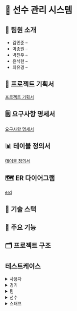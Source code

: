 # 🎯 선수 관리 시스템

## 👥 팀원 소개
- 김민준 – 
- 박종원 – 
- 박진우 – 
- 윤석현 – 
- 최유경 – 

## 📝 프로젝트 기획서
[프로젝트 기획서](docs/PlayerManagement_ProjectProposal.md)

## 🗒️ 요구사항 명세서
[요구사항 명세서](https://docs.google.com/spreadsheets/d/1qhkPlvUMm9yCUx77oIeDukqOrJNGM85g3CbTBZ34niw/edit?usp=sharing)

## 📊 테이블 정의서
[테이블 정의서](https://docs.google.com/spreadsheets/d/1Q1egMS5cPVRtyZelnnXaTjeVe6Mj0uGjum8gsACMbF0/edit?usp=sharing)

## 🗺️ ER 다이어그램
[erd](https://www.erdcloud.com/d/ioEKRYGXJoH7n92cP)

## 🔧 기술 스택

## 🌟 주요 기능

## 🗂️ 프로젝트 구조

## 테스트케이스
<details>
  <summary>사용자</summary>
  <details>
    <summary>회원관리</summary>
    <details>
      <summary>회원 가입</summary>
    </details>
    <details>
      <summary>회원 정보 조회</summary>
      권한 조회
    </details>
    <details>
      <summary>회원 정보 수정</summary>
    </details>
    <details>
      <summary>회원 탈퇴</summary>
    </details>
  </details>
  <details>
    <summary>로그인</summary>
    아이디 정보 조회
  </details>
  <details>
    <summary>아이디 찾기</summary>
  </details>
  <details>
    <summary>비밀번호 찾기</summary>
  </details>
</details>
<details>
  <summary>경기</summary>
    <details>
      <summary>경기 등록</summary>
    </details>
    <details>
      <summary>경기 수정</summary>
    </details>
    <details>
      <summary>경기 삭제</summary>
    </details>
    <details>
      <summary>경기 리스트 조회</summary>
    </details>
    <details>
      <summary>경기 상세 조회</summary>
      경기 상세 조회
      각 지표별 선수 조회
    </details>
</details>
<details>
  <summary>팀</summary>
  <details>
    <summary>팀 정보 등록</summary>
  </details>
  <details>
    <summary>팀 정보 수정</summary>
  </details>
  <details>
    <summary>팀 정보 삭제</summary>
  </details>
  <details>
    <summary>팀 리스트 조회</summary>
  </details>
  <details>
    <summary>팀 정보 조회</summary>
      팀 소속 선수 조회
   <details>
 <summary>팀 성적 조회</summary>
  <br>

  <p>📌 <strong>승률 조회</strong></p>
  <img width="578" height="283" alt="승률 이미지" src="https://github.com/user-attachments/assets/faa3c34d-ae1f-4d7f-83f8-641c54b5192c" />
  <br><br>

  <p>📌 <strong>승/무/패 조회</strong></p>
  <img width="578" alt="승무패 이미지" src="https://github.com/user-attachments/assets/a5188322-6806-4a85-866b-62662d0208b0" />
  <br><br>

  <p>📌 <strong>시즌별 성적 조회</strong></p>
  <img width="578" alt="시즌별 성적 이미지" src="https://github.com/user-attachments/assets/3959b389-7d1a-42db-931b-c273f3659761" />
  <br>
</details>
  </details>
</details>
<details>
  <summary>선수</summary>
  <details>
    <summary>선수 정보 등록</summary>
  </details>
  <details>
    <summary>선수 정보 수정</summary>
  </details>
  <details>
    <summary>선수 정보 삭제</summary>
  </details>
  <details>
    <summary>선수 정보 조회</summary>
  </details>
  <details>
    <summary>선수 기록</summary>
  </details>
  <details>
    <summary>선수 계약</summary>
  </details>
  <details>
    <summary>선수 훈련</summary>
  </details>
</details>
<details>
    <summary>스태프</summary>
  <details>
    <summary>스태프 정보 등록</summary>
  </details>
  <details>
    <summary>스태프 정보 수정</summary>
  </details>
  <details>
    <summary>스태프 정보 삭제</summary>
  </details>
  <details>
    <summary>스태프 정보 조회</summary>
    역할 조회
    은퇴 스태프 조회
    스태프 경력 조회
  </details>
</details>

